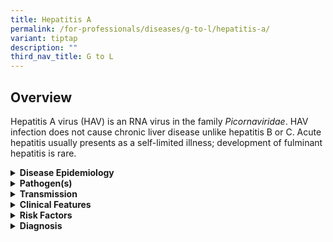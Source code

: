 ```yaml
---
title: Hepatitis A
permalink: /for-professionals/diseases/g-to-l/hepatitis-a/
variant: tiptap
description: ""
third_nav_title: G to L
---
```

<h2>Overview</h2>
<p>Hepatitis A virus (HAV) is an RNA virus in the family <em>Picornaviridae</em>.
HAV infection does not cause chronic liver disease unlike hepatitis B or
C. Acute hepatitis usually presents as a self-limited illness; development
of fulminant hepatitis is rare.</p>
<div data-type="detailGroup" class="isomer-accordion isomer-accordion-white">
<details class="isomer-details">
<summary><strong>Disease Epidemiology</strong>
</summary>
<div data-type="detailsContent" class="isomer-details-content">
<p>Outbreaks have been reported in men who have sex with men (MSM), linked
to oro-anal or digital rectal contact. Outbreaks have also been reported
amongst intravenous drug users, in institutions for people with learning
difficulties, and in contaminated batches of factor VIII.</p>
<p>In 2020, there were 26 laboratory confirmed acute HAV infections in Singapore.</p>
</div>
</details>
<details class="isomer-details">
<summary><strong>Pathogen(s)</strong>
</summary>
<div data-type="detailsContent" class="isomer-details-content">
<p>Hepatitis A virus</p>
</div>
</details>
<details class="isomer-details">
<summary><strong>Transmission</strong>
</summary>
<div data-type="detailsContent" class="isomer-details-content">
<p>Transmission occurs via faeco-oral (via food, water, close personal contact)
route.</p>
<p>Incubation period:<strong> &nbsp;</strong>15–45 days</p>
<p>Infectious period:<strong> </strong>Patients are infectious for approximately
two weeks before and one week after the jaundice by the non-parenteral
routes but the virus can be found in the blood and stool until after the
serum amino transferase levels have peaked. In HIV positive patients, HAV
viraemia may continue for over 90 days.</p>
</div>
</details>
<details class="isomer-details">
<summary><strong>Clinical Features</strong>
</summary>
<div data-type="detailsContent" class="isomer-details-content">
<p>Most children and up to half of adults are asymptomatic or have mild non-specific
symptoms with little or no jaundice.</p>
<p>In more ‘typical’ cases, there are two phases of symptoms:</p>
<ul data-tight="true" class="tight">
<li>
<p><strong>The prodromal illness:</strong> Flu-like symptoms (malaise, myalgia,
fatigue), often with right upper abdominal pain. This phase lasts for 3–10
days.</p>
</li>
<li>
<p>Followed by Icteric Illness: Jaundice (hepatic and cholestatic) associated
with anorexia, nausea, fatigue, liver enlargement and tenderness, which
usually lasts for one to three weeks. It can persist for 12 or more weeks
in a minority of patients who have cholestatic symptoms (itching and deep
jaundice).</p>
</li>
</ul>
<p>Fulminant hepatitis complicates approximately 0.4% of cases, and is more
common in patients who are already infected with chronic hepatitis B or
C. Chronic infection (more than six months) has only been reported in a
very small number of case-reports; overall mortality is less than 0.1%.</p>
</div>
</details>
<details class="isomer-details">
<summary><strong>Risk Factors</strong>
</summary>
<div data-type="detailsContent" class="isomer-details-content">
<p>Anyone who has not been vaccinated or previously infected can get infected
with HAV. In areas where HAV endemicity is high, most infections occur
during early childhood.</p>
<p><strong>Risk factors include:</strong>
</p>
<ul data-tight="true" class="tight">
<li>
<p>Poor sanitation;</p>
</li>
<li>
<p>Lack of safe water;</p>
</li>
<li>
<p>Living in a household with an infected person;</p>
</li>
<li>
<p>Being a sexual partner of someone with acute hepatitis A infection;</p>
</li>
<li>
<p>Use of recreational drugs;</p>
</li>
<li>
<p>Sex between men; or</p>
</li>
<li>
<p>Travelling to areas of high endemicity without being immunised.</p>
</li>
</ul>
</div>
</details>
<details class="isomer-details">
<summary><strong>Diagnosis</strong>
</summary>
<div data-type="detailsContent" class="isomer-details-content">
<p></p>
</div>
</details>
</div>
<p></p>